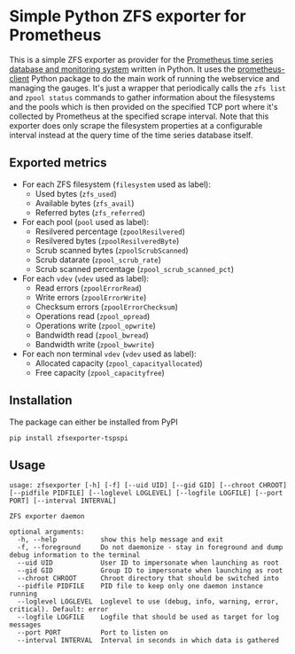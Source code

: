 # Simple Python ZFS exporter for Prometheus

This is a simple ZFS exporter as provider for the [Prometheus  time series database
and monitoring system](https://prometheus.io/) written in Python. It uses
the [prometheus-client](https://github.com/prometheus/client_python) Python
package to do the main work of running the webservice and managing the gauges.
It's just a wrapper that periodically calls the ```zfs list``` and ```zpool status```
commands to gather information about the filesystems and the pools which is then
provided on the specified TCP port where it's collected by Prometheus at the
specified scrape interval. Note that this exporter does only scrape the filesystem
properties at a configurable interval instead at the query time of the time
series database itself.

## Exported metrics

* For each ZFS filesystem (```filesystem``` used as label):
   * Used bytes (```zfs_used```)
   * Available bytes (```zfs_avail```)
   * Referred bytes (```zfs_referred```)
* For each pool (```pool``` used as label):
   * Resilvered percentage (```zpoolResilvered```)
   * Resilvered bytes (```zpoolResilveredByte```)
   * Scrub scanned bytes (```zpoolScrubScanned```)
   * Scrub datarate (```zpool_scrub_rate```)
   * Scrub scanned percentage (```zpool_scrub_scanned_pct```)
* For each ```vdev``` (```vdev``` used as label):
   * Read errors (```zpoolErrorRead```)
   * Write errors (```zpoolErrorWrite```)
   * Checksum errors (```zpoolErrorChecksum```)
   * Operations read (```zpool_opread```)
   * Operations write (```zpool_opwrite```)
   * Bandwidth read (```zpool_bwread```)
   * Bandwidth write (```zpool_bwwrite```)
* For each non terminal ```vdev``` (```vdev``` used as label):
   * Allocated capacity (```zpool_capacityallocated```)
   * Free capacity (```zpool_capacityfree```)

## Installation

The package can either be installed from PyPI

```
pip install zfsexporter-tspspi
```

## Usage

```
usage: zfsexporter [-h] [-f] [--uid UID] [--gid GID] [--chroot CHROOT] [--pidfile PIDFILE] [--loglevel LOGLEVEL] [--logfile LOGFILE] [--port PORT] [--interval INTERVAL]

ZFS exporter daemon

optional arguments:
  -h, --help           show this help message and exit
  -f, --foreground     Do not daemonize - stay in foreground and dump debug information to the terminal
  --uid UID            User ID to impersonate when launching as root
  --gid GID            Group ID to impersonate when launching as root
  --chroot CHROOT      Chroot directory that should be switched into
  --pidfile PIDFILE    PID file to keep only one daemon instance running
  --loglevel LOGLEVEL  Loglevel to use (debug, info, warning, error, critical). Default: error
  --logfile LOGFILE    Logfile that should be used as target for log messages
  --port PORT          Port to listen on
  --interval INTERVAL  Interval in seconds in which data is gathered
```
